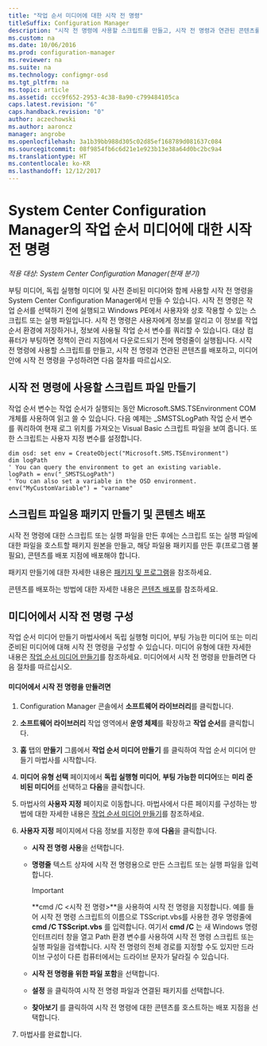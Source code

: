 ```yaml
---
title: "작업 순서 미디어에 대한 시작 전 명령"
titleSuffix: Configuration Manager
description: "시작 전 명령에 사용할 스크립트를 만들고, 시작 전 명령과 연관된 콘텐츠를 배포하고, 미디어 안에 시작 전 명령을 구성합니다."
ms.custom: na
ms.date: 10/06/2016
ms.prod: configuration-manager
ms.reviewer: na
ms.suite: na
ms.technology: configmgr-osd
ms.tgt_pltfrm: na
ms.topic: article
ms.assetid: ccc9f652-2953-4c38-8a90-c799484105ca
caps.latest.revision: "6"
caps.handback.revision: "0"
author: aczechowski
ms.author: aaroncz
manager: angrobe
ms.openlocfilehash: 3a1b39bb988d305c02d85ef168789d081637c084
ms.sourcegitcommit: 08f9854fb6c6d21e1e923b13e38a64d0bc2bc9a4
ms.translationtype: HT
ms.contentlocale: ko-KR
ms.lasthandoff: 12/12/2017
---
```

# <a name="prestart-commands-for-task-sequence-media-in-system-center-configuration-manager"></a>System Center Configuration Manager의 작업 순서 미디어에 대한 시작 전 명령

*적용 대상: System Center Configuration Manager(현재 분기)*

부팅 미디어, 독립 실행형 미디어 및 사전 준비된 미디어와 함께 사용할 시작 전 명령을 System Center Configuration Manager에서 만들 수 있습니다. 시작 전 명령은 작업 순서를 선택하기 전에 실행되고 Windows PE에서 사용자와 상호 작용할 수 있는 스크립트 또는 실행 파일입니다. 시작 전 명령은 사용자에게 정보를 알리고 이 정보를 작업 순서 환경에 저장하거나, 정보에 사용될 작업 순서 변수를 쿼리할 수 있습니다. 대상 컴퓨터가 부팅하면 정책이 관리 지점에서 다운로드되기 전에 명령줄이 실행됩니다. 시작 전 명령에 사용할 스크립트를 만들고, 시작 전 명령과 연관된 콘텐츠를 배포하고, 미디어 안에 시작 전 명령을 구성하려면 다음 절차를 따르십시오.  

## <a name="create-a-script-file-to-use-for-the-prestart-command"></a>시작 전 명령에 사용할 스크립트 파일 만들기  
 작업 순서 변수는 작업 순서가 실행되는 동안 Microsoft.SMS.TSEnvironment COM 개체를 사용하여 읽고 쓸 수 있습니다. 다음 예제는 _SMSTSLogPath 작업 순서 변수를 쿼리하여 현재 로그 위치를 가져오는 Visual Basic 스크립트 파일을 보여 줍니다. 또한 스크립트는 사용자 지정 변수를 설정합니다.  

```  
dim osd: set env = CreateObject("Microsoft.SMS.TSEnvironment")  
dim logPath  
' You can query the environment to get an existing variable.  
logPath = env("_SMSTSLogPath")  
' You can also set a variable in the OSD environment.  
env("MyCustomVariable") = "varname"  
```  

## <a name="create-a-package-for-the-script-file-and-distribute-the-content"></a>스크립트 파일용 패키지 만들기 및 콘텐츠 배포  
 시작 전 명령에 대한 스크립트 또는 실행 파일을 만든 후에는 스크립트 또는 실행 파일에 대한 파일을 호스트할 패키지 원본을 만들고, 해당 파일용 패키지를 만든 후(프로그램 불필요), 콘텐츠를 배포 지점에 배포해야 합니다.  

 패키지 만들기에 대한 자세한 내용은 [패키지 및 프로그램](../../apps/deploy-use/packages-and-programs.md)을 참조하세요.  

 콘텐츠를 배포하는 방법에 대한 자세한 내용은 [콘텐츠 배포](../../core/servers/deploy/configure/deploy-and-manage-content.md#bkmk_distribute)를 참조하세요.  

## <a name="configure-the-prestart-command-in-media"></a>미디어에서 시작 전 명령 구성  
 작업 순서 미디어 만들기 마법사에서 독립 실행형 미디어, 부팅 가능한 미디어 또는 미리 준비된 미디어에 대해 시작 전 명령을 구성할 수 있습니다. 미디어 유형에 대한 자세한 내용은 [작업 순서 미디어 만들기](../deploy-use/create-task-sequence-media.md)를 참조하세요. 미디어에서 시작 전 명령을 만들려면 다음 절차를 따르십시오.  

#### <a name="to-create-a-prestart-command-in-media"></a>미디어에서 시작 전 명령을 만들려면  

1.  Configuration Manager 콘솔에서 **소프트웨어 라이브러리**를 클릭합니다.  

2.  **소프트웨어 라이브러리** 작업 영역에서 **운영 체제**를 확장하고 **작업 순서**를 클릭합니다.  

3.  **홈** 탭의 **만들기** 그룹에서 **작업 순서 미디어 만들기** 를 클릭하여 작업 순서 미디어 만들기 마법사를 시작합니다.  

4.  **미디어 유형 선택** 페이지에서 **독립 실행형 미디어**, **부팅 가능한 미디어**또는 **미리 준비된 미디어**를 선택하고 **다음**을 클릭합니다.  

5.  마법사의 **사용자 지정** 페이지로 이동합니다. 마법사에서 다른 페이지를 구성하는 방법에 대한 자세한 내용은 [작업 순서 미디어 만들기](../deploy-use/create-task-sequence-media.md)를 참조하세요.  

6.  **사용자 지정** 페이지에서 다음 정보를 지정한 후에 **다음**을 클릭합니다.  

    -   **시작 전 명령 사용**을 선택합니다.  

    -   **명령줄** 텍스트 상자에 시작 전 명령용으로 만든 스크립트 또는 실행 파일을 입력합니다.  

        > [!IMPORTANT]  
        >  **cmd /C <시작 전 명령\>**을 사용하여 시작 전 명령을 지정합니다. 예를 들어 시작 전 명령 스크립트의 이름으로 TSScript.vbs를 사용한 경우 명령줄에 **cmd /C TSScript.vbs** 를 입력합니다. 여기서 **cmd /C** 는 새 Windows 명령 인터프리터 창을 열고 Path 환경 변수를 사용하여 시작 전 명령 스크립트 또는 실행 파일을 검색합니다. 시작 전 명령의 전체 경로를 지정할 수도 있지만 드라이브 구성이 다른 컴퓨터에서는 드라이브 문자가 달라질 수 있습니다.  

    -   **시작 전 명령을 위한 파일 포함**을 선택합니다.  

    -   **설정** 을 클릭하여 시작 전 명령 파일과 연결된 패키지를 선택합니다.  

    -   **찾아보기** 를 클릭하여 시작 전 명령에 대한 콘텐츠를 호스트하는 배포 지점을 선택합니다.  

7.  마법사를 완료합니다.  
